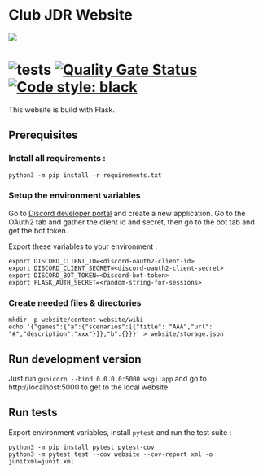 # Club JDR Website

![](https://club-jdr.fr/static/img/jdr.png)

![tests](https://github.com/github/docs/actions/workflows/build.yml/badge.svg)
[![Quality Gate Status](https://sonarcloud.io/api/project_badges/measure?project=notsag_club-jdr.fr&metric=alert_status)](https://sonarcloud.io/dashboard?id=notsag_club-jdr.fr)
[![Code style: black](https://img.shields.io/badge/code%20style-black-000000.svg)](https://github.com/ambv/black)
=======

This website is build with Flask.

## Prerequisites

### Install all requirements :
```
python3 -m pip install -r requirements.txt
```

### Setup the environment variables
Go to [Discord developer portal](https://discord.com/developers/applications/) and create a new application. Go to the OAuth2 tab and gather the client id and secret, then go to the bot tab and get the bot token.

Export these variables to your environment :
```
export DISCORD_CLIENT_ID=<discord-oauth2-client-id>
export DISCORD_CLIENT_SECRET=<discord-oauth2-client-secret>
export DISCORD_BOT_TOKEN=<Discord-bot-token>
export FLASK_AUTH_SECRET=<random-string-for-sessions>
```

### Create needed files & directories

```
mkdir -p website/content website/wiki
echo '{"games":{"a":{"scenarios":[{"title": "AAA","url": "#","description":"xxx"}]},"b":{}}}' > website/storage.json
```

## Run development version

Just run `gunicorn --bind 0.0.0.0:5000 wsgi:app` and go to http://localhost:5000 to get to the local website.

## Run tests

Export environment variables, install `pytest` and run the test suite :
```
python3 -m pip install pytest pytest-cov
python3 -m pytest test --cov website --cov-report xml -o junitxml=junit.xml
```
